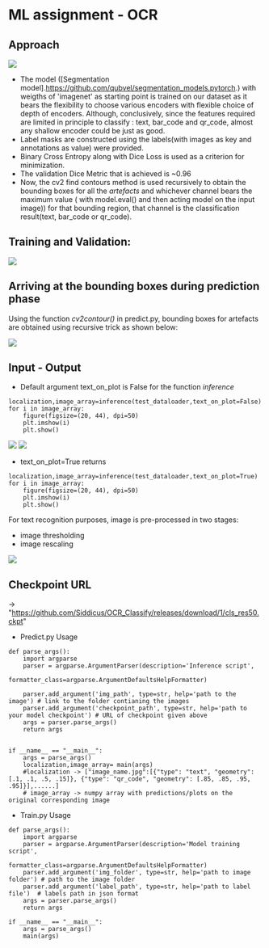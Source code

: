 # ML assignment - OCR

## Approach

<img src="https://raw.githubusercontent.com/Siddicus/OCR_Classify/master/images/dl.JPG" >

- The model ([Segmentation model].https://github.com/qubvel/segmentation_models.pytorch.) with weigths of 'imagenet' as starting point is trained on our dataset as it bears the flexibility to choose various encoders with flexible choice of depth of encoders. Although, conclusively, since the features required are limited in principle to classify : text, bar_code and qr_code, almost any shallow encoder could be just as good. 
- Label masks are constructed using the labels(with images as key and annotations as value) were provided.
- Binary Cross Entropy along with Dice Loss is used as a criterion for minimization.
- The validation Dice Metric that is achieved is ~0.96 
- Now, the cv2 find contours method is used recursively to obtain the bounding boxes for all the *artefacts* and whichever channel bears the maximum value ( with model.eval() and then acting model on the input image))  for that bounding region, that channel is the classification result(text, bar_code or qr_code).  

## Training and Validation:

<img src="https://raw.githubusercontent.com/Siddicus/OCR_Classify/master/images/metricss.JPG" >

## Arriving at the bounding boxes during prediction phase
Using the function *cv2contour()* in predict.py, bounding boxes for artefacts are obtained using recursive trick as shown below:

<img src="https://raw.githubusercontent.com/Siddicus/OCR_Classify/master/images/sad.JPG" >

## Input - Output
- Default argument text_on_plot is False for the function *inference*
```
localization,image_array=inference(test_dataloader,text_on_plot=False)
for i in image_array:
    figure(figsize=(20, 44), dpi=50)
    plt.imshow(i)
    plt.show()
``` 
<img src="https://raw.githubusercontent.com/Siddicus/OCR_Classify/master/images/ocr.JPG" >

<img src="https://raw.githubusercontent.com/Siddicus/OCR_Classify/master/images/ocr2.JPG" >

- text_on_plot=True returns
```
localization,image_array=inference(test_dataloader,text_on_plot=True)
for i in image_array:
    figure(figsize=(20, 44), dpi=50)
    plt.imshow(i)
    plt.show()
```
For text recognition purposes, image is pre-processed in two stages:
 - image thresholding
 - image rescaling  

<img src="https://raw.githubusercontent.com/Siddicus/OCR_Classify/master/images/plottrue.JPG" >

## Checkpoint URL

-> "https://github.com/Siddicus/OCR_Classify/releases/download/1/cls_res50.ckpt"

- Predict.py Usage
```
def parse_args():
    import argparse
    parser = argparse.ArgumentParser(description='Inference script',
                                     formatter_class=argparse.ArgumentDefaultsHelpFormatter)

    parser.add_argument('img_path', type=str, help='path to the image') # link to the folder contianing the images
    parser.add_argument('checkpoint_path', type=str, help='path to your model checkpoint') # URL of checkpoint given above
    args = parser.parse_args()
    return args


if __name__ == "__main__":
    args = parse_args()
    localization,image_array= main(args)
    #localization -> ["image_name.jpg":[{"type": "text", "geometry": [.1, .1, .5, .15]}, {"type": "qr_code", "geometry": [.85, .85, .95, .95]}],......]
    # image_array -> numpy array with predictions/plots on the original corresponding image 

```
- Train.py Usage

```
def parse_args():
    import argparse
    parser = argparse.ArgumentParser(description='Model training script',
                                     formatter_class=argparse.ArgumentDefaultsHelpFormatter)
    parser.add_argument('img_folder', type=str, help='path to image folder') # path to the image folder
    parser.add_argument('label_path', type=str, help='path to label file')  # labels path in json format
    args = parser.parse_args()
    return args

if __name__ == "__main__":
    args = parse_args()
    main(args)
```
